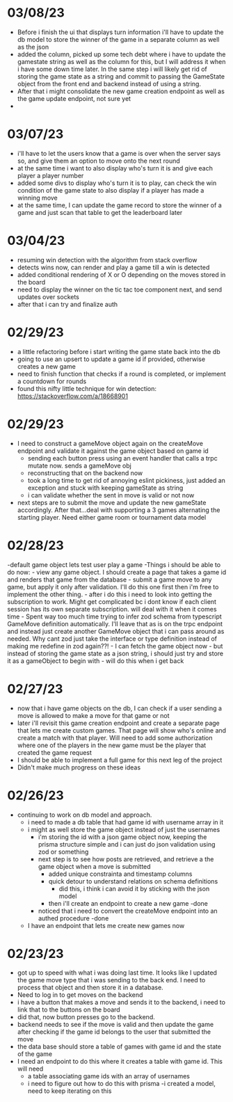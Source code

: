 # 03/08/23
- Before i finish the ui that displays turn information i'll have to update the db model to store the winner of the game in a separate column as well as the json
- added the column, picked up some tech debt where i have to update the gamestate string as well as the column for this, but I will address it when i have some down time later. In the same step i will likely get rid of storing the game state as a string and commit to passing the GameState object from the front end and backend instead of using a string.
 - After that i might consolidate the new game creation endpoint as well as the game update endpoint, not sure yet
  - 

# 03/07/23
- i'll have to let the users know that a game is over when the server says so, and give them an option to move onto the next round
- at the same time i want to also display who's turn it is and give each player a player number
- added some divs to display who's turn it is to play, can check the win condition of the game state to also display if a player has made a winning move
- at the same time, I can update the game record to store the winner of a game and just scan that table to get the leaderboard later


# 03/04/23
- resuming win detection with the algorithm from stack overflow
- detects wins now, can render and play a game till a win is detected
- added conditional rendering of X or O depending on the moves stored in the board
- need to display the winner on the tic tac toe component next, and send updates over sockets
- after that i can try and finalize auth

# 02/29/23
- a little refactoring before i start writing the game state back into the db
- going to use an upsert to update a game id if provided, otherwise creates a new game
- need to finish function that checks if a round is completed, or implement a countdown for rounds
- found this nifty little technique for win detection: https://stackoverflow.com/a/18668901

# 02/29/23
- I need to construct a gameMove object again on the createMove endpoint and validate it against the game object based on game id
    - sending each button press using an event handler that calls a trpc mutate now. sends a gameMove obj
    - reconstructing that on the backend now
    - took a long time to get rid of annoying eslint pickiness, just added an exception and stuck with keeping gameState as string
    - i can validate whether the sent in move is valid or not now
- next steps are to submit the move and update the new gameState accordingly. After that...deal with supporting a 3 games alternating the starting player. Need either game room or tournament data model

# 02/28/23
-default game object lets test user play a game
-Things i should be able to do now:
    - view any game object. I should create a page that takes a game id and renders that game from the database
    - submit a game move to any game, but apply it only after validation. I'll do this one first then i'm free to implement the other thing.
        - after i do this i need to look into getting the subscription to work. Might get complicated bc i dont know if each client session has its own separate subscription. will deal with it when it comes time
        - Spent way too much time trying to infer zod schema from typescript GameMove definition automatically. I'll leave that as is on the trpc endpoint and instead just create another GameMove object that i can pass around as needed. Why cant zod just take the interface or type definition instead of making me redefine in zod again??!
        - I can fetch the game object now
            - but instead of storing the game state as a json string, i should just try and store it as a gameObject to begin with
            - will do this when i get back


# 02/27/23
- now that i have game objects on the db, I can check if a user sending a move is allowed to make a move for that game or not
- later i'll revisit this game creation endpoint and create a separate page that lets me create custom games. That page will show who's online and create a match with that player. Will need to add some authorization where one of the players in the new game must be the player that created the game request
- I should be able to implement a full game for this next leg of the project
- Didn't make much progress on these ideas

# 02/26/23
- continuing to work on db model and approach.
    - i need to made a db table that had game id with username array in it
    - i might as well store the game object instead of just the usernames
        - i'm storing the id with a json game object now, keeping the prisma structure simple and i can just do json validation using zod or something
        - next step is to see how posts are retrieved, and retrieve a the game object when a move is submitted
            - added unique constrainta and timestamp columns
            - quick detour to understand relations on schema definitions
                - did this, i think i can avoid it by sticking with the json model
            - then i'll create an endpoint to create a new game
                -done
        - noticed that i need to convert the createMove endpoint into an authed procedure
            -done
    - I have an endpoint that lets me create new games now
        


# 02/23/23

- got up to speed with what i was doing last time. It looks like I updated the game move type that i was sending to the back end. I need to process that object and then store it in a database.
- Need to log in to get moves on the backend
- i have a button that makes a move and sends it to the backend, i need to link that to the buttons on the board
- did that, now button presses go to the backend.
- backend needs to see if the move is valid and then update the game after checking if the game id belongs to the user that submitted the move
- the data base should store a table of games with game id and the state of the game
- I need an endpoint to do this where it creates a table with game id. This will need 
    - a table associating game ids with an array of usernames
    - i need to figure out how to do this with prisma
        -i created a model, need to keep iterating on this
